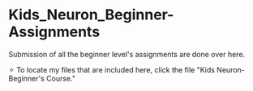 # Kids_Neuron_Beginner-Assignments
Submission of all the beginner level's assignments are done over here.

✧ To locate my files that are included here, click the file "Kids Neuron-Beginner's Course."
